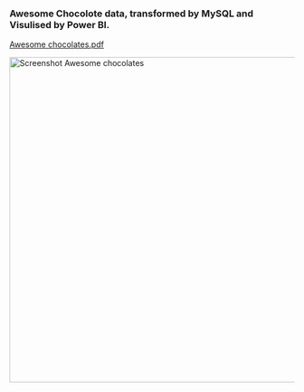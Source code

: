 ### Awesome Chocolote data, transformed by MySQL and Visulised by Power BI.
[Awesome chocolates.pdf](https://github.com/user-attachments/files/16401666/Awesome.chocolates.pdf)

<img width="575" alt="Screenshot Awesome chocolates" src="https://github.com/user-attachments/assets/54a5dd82-602c-4260-8218-639345cfa6bc">
